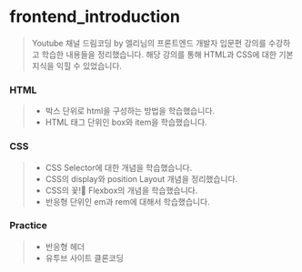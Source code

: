 # frontend_introduction

> Youtube 채널 드림코딩 by 엘리님의 프론트엔드 개발자 입문편 강의를 수강하고 학습한 내용들을 정리했습니다. 해당 강의를 통해 HTML과 CSS에 대한 기본 지식을 익힐 수 있었습니다.

### HTML

> - 박스 단위로 html을 구성하는 방법을 학습했습니다.
> - HTML 태그 단위인 box와 item을 학습했습니다.

### CSS

> - CSS Selector에 대한 개념을 학습했습니다.
> - CSS의 display와 position Layout 개념을 정리했습니다.
> - CSS의 꽃!🌸 Flexbox의 개념을 학습했습니다.
> - 반응형 단위인 em과 rem에 대해서 학습했습니다.

### Practice

> - 반응형 헤더
> - 유투브 사이트 클론코딩
